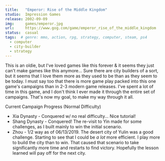 ```yaml
---
title:   "Emperor: Rise of the Middle Kingdom"
studio:  Impression Games
release: 2002-09-09 
img:     games/emperor.jpg 
url:     https://www.gog.com/game/emperor_rise_of_the_middle_kingdom
status:  casual
tags:  # genre: mmo, action, rpg, strategy, computer, steam, ps4
  - computer
  - city-builder
  - strategy
---
```


This is an oldie, but I've loved games like this forever & it seems they just can't make games like this anymore... Sure there are city builders of a sort, but it seems that I love them more as they used to be than as they seem to be today. I must say too that there is more game play packed into this one game's campaigns than in 2-3 modern game releases. I've spent a lot of time in this game, and I don't think I ever made it through the entire set of campaigns. That's now my goal, to make my way through it all. 

Current Campaign Progress (Normal Difficulty)

- Xia Dynasty - Conquered w/ no real difficulty... Nice tutorial!
- Shang Dynasty - Conquered! The re-visit to Yin made for some challenges, as I built mainly to win the initial scenario.
- Zhou - 1/2 way as of 06/13/2019. The desert city of Yulin was a good challenge. Starting to see that I could be *a lot* more efficient. I play more to build the city than to win. That caused that scenario to take significantly more time and restarts to find victory. Hopefully the lesson learned will pay off for the next city.